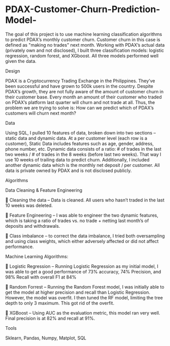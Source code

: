 # PDAX-Customer-Churn-Prediction-Model-

The goal of this project is to use machine learning classification algorithms to predict PDAX’s monthly customer churn. Customer churn in this case is defined as "making no trades" next month.  Working with PDAX’s actual data (privately own and not disclosed), I built three classification models: logistic regression, random forest, and XGboost. All three models performed well given the data. 

Design

PDAX is a Cryptocurrency Trading Exchange in the Philippines. They’ve been successful and have grown to 500k users in the country. Despite PDAX’s growth, they are not fully aware of the amount of customer churn in their customer base. Every month an amount of their customer who traded on PDAX’s platform last quarter will churn and not trade at all. Thus, the problem we are trying to solve is: How can we predict which of PDAX’s customers will churn next month?

Data

Using SQL, I pulled 10 features of data, broken down into two sections – static data and dynamic data. At a per customer level (each row is a customer), Static Data includes features such as age, gender, address, phone number, etc. Dynamic data consists of a ratio:  # of trades in the last two weeks / # of trades in the 8 weeks (before last two weeks). That way I use 10 weeks of trailing data to predict churn. Additionally, I included another dynamic data which is the monthly net deposit / per customer. All data is private owned by PDAX and is not disclosed publicly.

Algorithms

Data Cleaning & Feature Engineering

	Cleaning the data – Data is cleaned. All users who hasn’t traded in the last 10 weeks was deleted.

	Feature Engineering – I was able to engineer the two dynamic features, which is taking a ratio of trades vs. no trade + netting last month’s of deposits and withdrawals.

	Class imbalance –  to correct the data imbalance, I tried both oversampling and using class weights, which either adversely affected or did not affect performance.

Machine Learning Algorithms:

	Logistic Regression – Running Logistic Regression as my initial model, I was able to get a good performance of 73% accuracy, 74% Precision, and 98% Recall with overall F1 at 84% 

	Random Forrest – Running the Random Forest model, I was initially able to get the model at higher precision and recall than Logistic Regression. However, the model was overfit. I then tuned the RF model, limiting the tree depth to only 3 maximum.  This got rid of the overfit.

	XGBoost – Using AUC as the evaluation metric, this model ran very well. Final precision is at 82% and recall at 91%. 

Tools

Sklearn, Pandas, Numpy, Matplot, SQL
